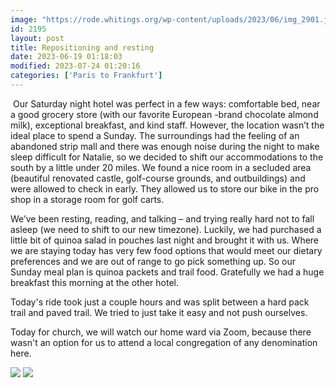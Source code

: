 ```yaml
---
image: "https://rode.whitings.org/wp-content/uploads/2023/06/img_2901.jpg"
id: 2195
layout: post
title: Repositioning and resting
date: 2023-06-19 01:18:03
modified: 2023-07-24 01:20:16
categories: ['Paris to Frankfurt']
---
```



 Our Saturday night hotel was perfect in a few ways: comfortable bed, near a good grocery store (with our favorite European -brand chocolate almond milk), exceptional breakfast, and kind staff. However, the location wasn’t the ideal place to spend a Sunday. The surroundings had the feeling of an abandoned strip mall and there was enough noise during the night to make sleep difficult for Natalie, so we decided to shift our accommodations to the south by a little under 20 miles. We found a nice room in a secluded area (beautiful renovated castle, golf-course grounds, and outbuildings) and were allowed to check in early. They allowed us to store our bike in the pro shop in a storage room for golf carts.




We’ve been resting, reading, and talking – and trying really hard not to fall asleep (we need to shift to our new timezone). Luckily, we had purchased a little bit of quinoa salad in pouches last night and brought it with us. Where we are staying today has very few food options that would meet our dietary preferences and we are out of range to go pick something up. So our Sunday meal plan is quinoa packets and trail food. Gratefully we had a huge breakfast this morning at the other hotel.




Today's ride took just a couple hours and was split between a hard pack trail and paved trail. We tried to just take it easy and not push ourselves.




Today for church, we will watch our home ward via Zoom, because there wasn't an option for us to attend a local congregation of any denomination here.




<!-- Auto-inserted images -->
![](https://rode.whitings.org/wp-content/uploads/2023/06/img_2901.jpg)
![](https://rode.whitings.org/wp-content/uploads/2023/06/img_2945.jpg)
